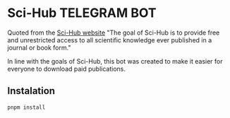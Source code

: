 # Sci-Hub TELEGRAM BOT

Quoted from the [Sci-Hub website](https://sci-hub.se/) "The goal of Sci-Hub is to provide free and unrestricted access to all scientific knowledge ever published in a journal or book form."

In line with the goals of Sci-Hub, this bot was created to make it easier for everyone to download paid publications.

## Instalation

```
pnpm install
```
